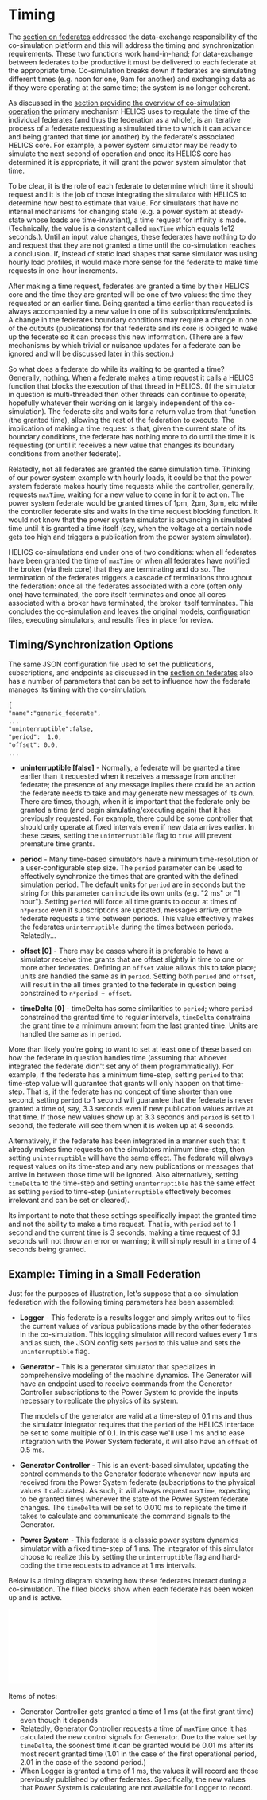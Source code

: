 # Timing #
The [section on federates](./federates.md) addressed the data-exchange responsibility of the co-simulation platform and this will address the timing and synchronization requirements. These two functions work hand-in-hand; for data-exchange between federates to be productive it must be delivered to each federate at the appropriate time. Co-simulation breaks down if federates are simulating different times (e.g. noon for one, 9am for another) and exchanging data as if they were operating at the same time; the system is no longer coherent.

As discussed in the [section providing the overview of co-simulation operation](./helics_co_sim_sequence.md) the primary mechanism HELICS uses to regulate the time of the individual federates (and thus the federation as a whole), is an iterative process of a federate requesting a simulated time to which it can advance and being granted that time (or another) by the federate's associated HELICS core. For example, a power system simulator may be ready to simulate the next second of operation and once its HELICS core has determined it is appropriate, it will grant the power system simulator that time.

To be clear, it is the role of each federate to determine which time it should request and it is the job of those integrating the simulator with HELICS to determine how best to estimate that value. For simulators that have no internal mechanisms for changing state (e.g. a power system at steady-state whose loads are time-invariant), a time request for infinity is made. (Technically, the value is a constant called `maxTime` which equals 1e12 seconds.). Until an input value changes, these federates have nothing to do and request that they are not granted a time until the co-simulation reaches a conclusion.  If, instead of static load shapes that same simulator was using hourly load profiles, it would make more sense for the federate to make time requests in one-hour increments.

After making a time request, federates are granted a time by their HELICS core and the time they are granted will be one of two values: the time they requested or an earlier time. Being granted a time earlier than requested is always accompanied by a new value in one of its subscriptions/endpoints. A change in the federates boundary conditions may require a change in one of the outputs (publications) for that federate and its core is obliged to wake up the federate so it can process this new information. (There are a few mechanisms by which trivial or nuisance updates for a federate can be ignored and will be discussed later in this section.)

So what does a federate do while its waiting to be granted a time? Generally, nothing. When a federate makes a time request it calls a HELICS function that blocks the execution of that thread in HELICS. (If the simulator in question is multi-threaded then other threads can continue to operate; hopefully whatever their working on is largely independent of the co-simulation).  The federate sits and waits for a return value from that function (the granted time), allowing the rest of the federation to execute. The implication of making a time request is that, given the current state of its boundary conditions, the federate has nothing more to do until the time it is requesting (or until it receives a new value that changes its boundary conditions from another federate).

Relatedly, not all federates are granted the same simulation time. Thinking of our power system example with hourly loads, it could be that the power system federate makes hourly time requests while the controller, generally, requests `maxTime`, waiting for a new value to come in for it to act on. The power system federate would be granted times of 1pm, 2pm, 3pm, etc while the controller federate sits and waits in the time request blocking function. It would not know that the power system simulator is advancing in simulated time until it is granted a time itself (say, when the voltage at a certain node gets too high and triggers a publication from the power system simulator).

HELICS co-simulations end under one of two conditions: when all federates have been granted the time of `maxTime` or when all federates have notified the broker (via their core) that they are terminating and do so. The termination of the federates triggers a cascade of terminations throughout the federation: once all the federates associated with a core (often only one) have terminated, the core itself terminates and once all cores associated with a broker have terminated, the broker itself terminates. This concludes the co-simulation and leaves the original models, configuration files, executing simulators, and results files in place for review.

## Timing/Synchronization Options ##
The same JSON configuration file used to set the publications, subscriptions, and endpoints as discussed in the [section on federates](./federates.md) also has a number of parameters that can be set to influence how the federate manages its timing with the co-simulation.

```
{ 
"name":"generic_federate", 
...
"uninterruptible":false,
"period":  1.0,
"offset": 0.0,
...
```
* **uninterruptible [false]** - Normally, a federate will be granted a time earlier than it requested when it receives a message from another federate; the presence of any message implies there could be an action the federate needs to take and may generate new messages of its own. There are times, though, when it is important that the federate only be granted a time (and begin simulating/executing again) that it has previously requested. For example, there could be some controller that should only operate at fixed intervals even if new data arrives earlier. In these cases, setting the `uninterruptible` flag to `true` will prevent premature time grants.

* **period** - Many time-based simulators have a minimum time-resolution or a user-configurable step size. The `period` parameter can be used to effectively synchronize the times that are granted with the defined simulation period. The default units for `period` are in seconds but the string for this parameter can include its own units (e.g. "2 ms" or "1 hour"). Setting `period`  will force all time grants to occur at times of `n*period` even if subscriptions are updated, messages arrive, or the federate requests a time between periods. This value effectively makes the federates `uninterruptible` during the times between periods. Relatedly...

* **offset [0]** - There may be cases where it is preferable to have a simulator receive time grants that are offset slightly in time to one or more other federates. Defining an `offset` value allows this to take place; units are handled the same as in `period`. Setting both `period` and `offset`, will result in the all times granted to the federate in question being constrained to `n*period + offset`.
  
* **timeDelta [0]** - timeDelta has some similarities to `period`; where `period` constrained the granted time to regular intervals, `timeDelta` constrains the grant time to a minimum amount from the last granted time. Units are handled the same as in `period`.

More than likely you're going to want to set at least one of these based on how the federate in question handles time (assuming that whoever integrated the federate didn't set any of them programmatically). For example, if the federate has a minimum time-step, setting `period` to that time-step value will guarantee that grants will only happen on that time-step. That is, if the federate has no concept of time shorter than one second, setting `period` to 1 second will guarantee that the federate is never granted a time of, say, 3.3 seconds even if new publication values arrive at that time. If those new values show up at 3.3 seconds and `period` is set to 1 second, the federate will see them when it is woken up at 4 seconds.

Alternatively, if the federate has been integrated in a manner such that it already makes time requests on the simulators minimum time-step, then setting `uninterruptible` will have the same effect. The federate will always request values on its time-step and any new publications or messages that arrive in between those time will be ignored. Also alternatively, setting `timeDelta` to the time-step and setting `uninterruptible` has the same effect as setting `period` to time-step (`uninterruptible` effectively becomes irrelevant and can be set or cleared).

Its important to note that these settings specifically impact the granted time and not the ability to make a time request. That is, with `period` set to 1 second and the current time is 3 seconds, making a time request of 3.1 seconds will not throw an error or warning; it will simply result in a time of 4 seconds being granted.

## Example: Timing in a Small Federation ##
Just for the purposes of illustration, let's suppose that a co-simulation federation with the following timing parameters has been assembled:

* **Logger** - This federate is a results logger and simply writes out to files the current values of various publications made by the other federates in the co-simulation. This logging simulator will record values every 1 ms and as such, the JSON config sets `period` to this value and sets the `uninterruptible` flag.
* **Generator** - This is a generator simulator that specializes in comprehensive modeling of the machine dynamics. The Generator will have an endpoint used to receive commands from the Generator Controller subscriptions to the Power System to provide the inputs necessary to replicate the physics of its system. 

  The models of the generator are valid at a time-step of 0.1 ms and thus the simulator integrator requires that the `period` of the HELICS interface be set to some multiple of 0.1. In this case we'll use 1 ms and to ease integration with the Power System federate, it will also have an `offset` of 0.5 ms. 
* **Generator Controller** - This is an event-based simulator, updating the control commands to the Generator federate whenever new inputs are received from the Power System federate (subscriptions to the physical values it calculates). As such, it will always request `maxTime`, expecting to be granted times whenever the state of the Power System federate changes. The `timeDelta` will be set to 0.010 ms to replicate the time it takes to calculate and communicate the command signals to the Generator.
* **Power System** - This federate is a classic power system dynamics simulator with a fixed time-step of 1 ms. The integrator of this simulator choose to realize this by setting the `uninterruptible` flag and hard-coding the time requests to advance at 1 ms intervals.

Below is a timing diagram showing how these federates interact during a co-simulation. The filled blocks show when each federate has been woken up and is active.

![Example timing diagram](../img/helics_timing_example.pdf)

Items of notes:

* Generator Controller gets granted a time of 1 ms (at the first grant time) even though it depends
* Relatedly, Generator Controller requests a time of `maxTime` once it has calculated the new control signals for Generator. Due to the value set by `timeDelta`, the soonest time it can be granted would be 0.01 ms after its most recent granted time (1.01  in the case of the first operational period, 2.01 in the case of the second period.) 
* When Logger is granted a time of 1 ms, the values it will record are those previously published by other federates. Specifically, the new values that Power System is calculating are not available for Logger to record.